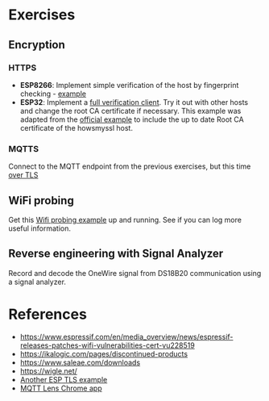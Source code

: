 # Exercises

## Encryption
### HTTPS
* **ESP8266**: Implement simple verification of the host by fingerprint checking - [example](https://github.com/esp8266/Arduino/blob/master/libraries/ESP8266WiFi/examples/HTTPSRequest/HTTPSRequest.ino)
* **ESP32**: Implement a [full verification client](src/01_WifiClientSecure). Try it out with other hosts and change the root CA certificate if necessary. This example was adapted from the [official example](https://github.com/espressif/arduino-esp32/blob/master/libraries/WiFiClientSecure/examples/WiFiClientSecure/WiFiClientSecure.ino) to include the up to date Root CA certificate of the howsmyssl host.
    
### MQTTS
Connect to the MQTT endpoint from the previous exercises, but this time [over TLS](src/02_MQTTS)

## WiFi probing
Get this [Wifi probing example](https://github.com/pgenevski/esp8266-sniffer/tree/3df0334b316d9b6e6e36d46792ed9e8a8a8ccc52) up and running. See if you can log more useful information.

## Reverse engineering with Signal Analyzer
Record and decode the OneWire signal from DS18B20 communication using a signal analyzer.

# References
* https://www.espressif.com/en/media_overview/news/espressif-releases-patches-wifi-vulnerabilities-cert-vu228519
* https://ikalogic.com/pages/discontinued-products
* https://www.saleae.com/downloads
* https://wigle.net/
* [Another ESP TLS example](http://www.iotsharing.com/2017/08/how-to-use-https-in-arduino-esp32.html)
* [MQTT Lens Chrome app](https://chrome.google.com/webstore/detail/mqttlens/hemojaaeigabkbcookmlgmdigohjobjm)
